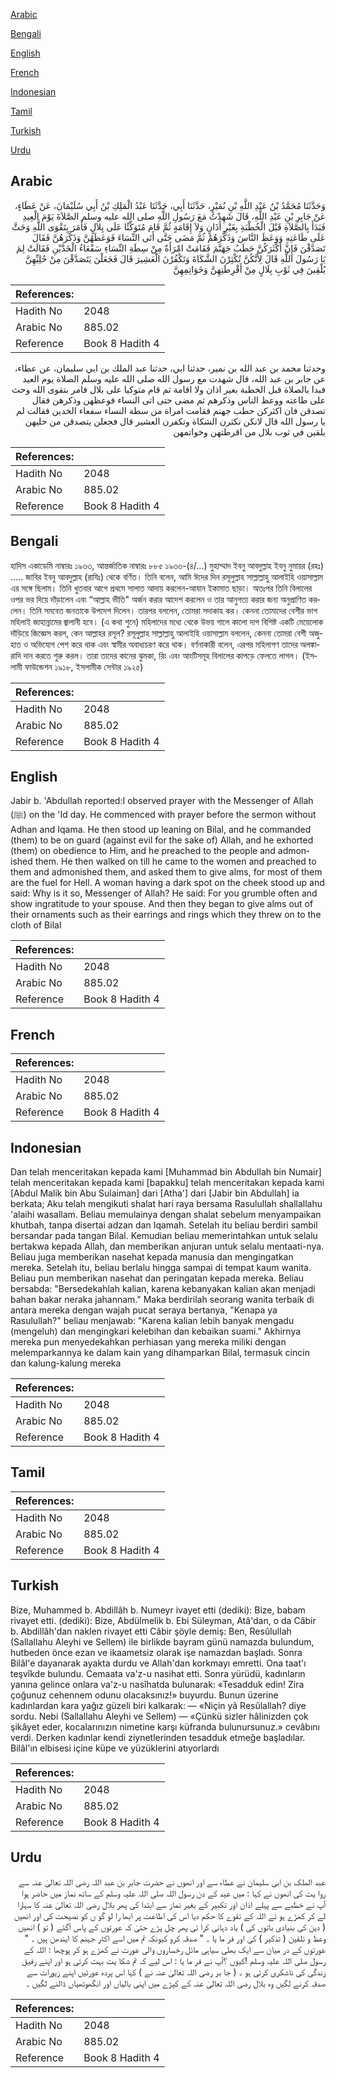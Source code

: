 [Arabic](#arabic)

[Bengali](#bengali)

[English](#english)

[French](#french)

[Indonesian](#indonesian)

[Tamil](#tamil)

[Turkish](#turkish)

[Urdu](#urdu)

## Arabic


<div dir="rtl" lang="ar" style={{fontSize:'larger',backgroundColor:'#f8f9fa',padding:20}}>
وَحَدَّثَنَا مُحَمَّدُ بْنُ عَبْدِ اللَّهِ بْنِ نُمَيْرٍ، حَدَّثَنَا أَبِي، حَدَّثَنَا عَبْدُ الْمَلِكِ بْنُ أَبِي سُلَيْمَانَ، عَنْ عَطَاءٍ، عَنْ جَابِرِ بْنِ عَبْدِ اللَّهِ، قَالَ شَهِدْتُ مَعَ رَسُولِ اللَّهِ صلى الله عليه وسلم الصَّلاَةَ يَوْمَ الْعِيدِ فَبَدَأَ بِالصَّلاَةِ قَبْلَ الْخُطْبَةِ بِغَيْرِ أَذَانٍ وَلاَ إِقَامَةٍ ثُمَّ قَامَ مُتَوَكِّئًا عَلَى بِلاَلٍ فَأَمَرَ بِتَقْوَى اللَّهِ وَحَثَّ عَلَى طَاعَتِهِ وَوَعَظَ النَّاسَ وَذَكَّرَهُمْ ثُمَّ مَضَى حَتَّى أَتَى النِّسَاءَ فَوَعَظَهُنَّ وَذَكَّرَهُنَّ فَقَالَ تَصَدَّقْنَ فَإِنَّ أَكْثَرَكُنَّ حَطَبُ جَهَنَّمَ فَقَامَتْ امْرَأَةٌ مِنْ سِطَةِ النِّسَاءِ سَفْعَاءُ الْخَدَّيْنِ فَقَالَتْ لِمَ يَا رَسُولَ اللَّهِ قَالَ لِأَنَّكُنَّ تُكْثِرْنَ الشَّكَاةَ وَتَكْفُرْنَ الْعَشِيرَ قَالَ فَجَعَلْنَ يَتَصَدَّقْنَ مِنْ حُلِيِّهِنَّ يُلْقِينَ فِي ثَوْبِ بِلَالٍ مِنْ أَقْرِطَتِهِنَّ وَخَوَاتِمِهِنَّ
</div>
<div style={{backgroundColor:'#f8f9fa',padding:20, marginBottom: 10}}><table> <thead> <tr> <th>References:</th> <th></th> </tr> </thead> <tbody><tr><td>Hadith No</td><td>2048</td></tr><tr><td>Arabic No</td><td>885.02</td></tr><tr><td>Reference</td><td>Book 8 Hadith 4</td></tr></tbody></table></div>


<div dir="rtl" lang="ar" style={{fontSize:'larger',backgroundColor:'#f8f9fa',padding:20}}>
وحدثنا محمد بن عبد الله بن نمير، حدثنا ابي، حدثنا عبد الملك بن ابي سليمان، عن عطاء، عن جابر بن عبد الله، قال شهدت مع رسول الله صلى الله عليه وسلم الصلاة يوم العيد فبدا بالصلاة قبل الخطبة بغير اذان ولا اقامة ثم قام متوكيا على بلال فامر بتقوى الله وحث على طاعته ووعظ الناس وذكرهم ثم مضى حتى اتى النساء فوعظهن وذكرهن فقال تصدقن فان اكثركن حطب جهنم فقامت امراة من سطة النساء سفعاء الخدين فقالت لم يا رسول الله قال لانكن تكثرن الشكاة وتكفرن العشير قال فجعلن يتصدقن من حليهن يلقين في ثوب بلال من اقرطتهن وخواتمهن
</div>
<div style={{backgroundColor:'#f8f9fa',padding:20, marginBottom: 10}}><table> <thead> <tr> <th>References:</th> <th></th> </tr> </thead> <tbody><tr><td>Hadith No</td><td>2048</td></tr><tr><td>Arabic No</td><td>885.02</td></tr><tr><td>Reference</td><td>Book 8 Hadith 4</td></tr></tbody></table></div>

## Bengali


<div dir="ltr" lang="bn" style={{fontSize:'larger',backgroundColor:'#f8f9fa',padding:20}}>
হাদিস একাডেমি নাম্বারঃ ১৯৩৩, আন্তর্জাতিক নাম্বারঃ ৮৮৫ ১৯৩৩-(৪/...) মুহাম্মাদ ইবনু আবদুল্লাহ ইবনু নুমায়র (রহঃ) ..... জাবির ইবনু আবদুল্লাহ (রাযিঃ) থেকে বর্ণিত। তিনি বলেন, আমি ঈদের দিন রসূলুল্লাহ সাল্লাল্লাহু আলাইহি ওয়াসাল্লাম এর সঙ্গে ছিলাম। তিনি খুতবার আগে প্রথমে সালাত আদায় করলেন-আযান ইকামাত ছাড়া। অতঃপর তিনি বিলালের ওপর ভর দিয়ে দাঁড়ালেন এবং “আল্লাহ ভীতি" অর্জন করার আদেশ করলেন ও তার আনুগত্য করার জন্য অনুপ্রাণিত করলেন। তিনি সমবেত জনতাকে উপদেশ দিলেন। তারপর বললেন, তোমরা সদাকাহ কর। কেননা তোমাদের বেশীর ভাগ মহিলাই জাহান্নামের জ্বালানী হবে। (এ কথা শুনে) মহিলাদের মধ্যে থেকে উভয় গালে কালো দাগ বিশিষ্ট একটি মেয়েলোক দাঁড়িয়ে জিজ্ঞেস করল, কেন আল্লাহর রসূল? রসূলুল্লাহ সাল্লাল্লাহু আলাইহি ওয়াসাল্লাম বললেন, কেননা তোমরা বেশী অজুহাত ও অভিযোগ পেশ করে থাক এবং স্বামীর অবাধ্যচরণ করে থাক। বর্ণনাকারী বলেন, এরপর মহিলাগণ তাদের অলঙ্কারাদি দান করতে শুরু করল। তারা তাদের কানের ঝুমকা, রিং এবং আংটিসমূহ বিলালের কাপড়ে ফেলতে লাগল। (ইসলামী ফাউন্ডেশন ১৯১৮, ইসলামীক সেন্টার ১৯২৫)
</div>
<div style={{backgroundColor:'#f8f9fa',padding:20, marginBottom: 10}}><table> <thead> <tr> <th>References:</th> <th></th> </tr> </thead> <tbody><tr><td>Hadith No</td><td>2048</td></tr><tr><td>Arabic No</td><td>885.02</td></tr><tr><td>Reference</td><td>Book 8 Hadith 4</td></tr></tbody></table></div>

## English


<div dir="ltr" lang="en" style={{fontSize:'larger',backgroundColor:'#f8f9fa',padding:20}}>
Jabir b. 'Abdullah reported:I observed prayer with the Messenger of Allah (ﷺ) on the 'Id day. He commenced with prayer before the sermon without Adhan and Iqama. He then stood up leaning on Bilal, and he commanded (them) to be on guard (against evil for the sake of) Allah, and he exhorted (them) on obedience to Him, and he preached to the people and admonished them. He then walked on till he came to the women and preached to them and admonished them, and asked them to give alms, for most of them are the fuel for Hell. A woman having a dark spot on the cheek stood up and said: Why is it so, Messenger of Allah? He said: For you grumble often and show ingratitude to your spouse. And then they began to give alms out of their ornaments such as their earrings and rings which they threw on to the cloth of Bilal
</div>
<div style={{backgroundColor:'#f8f9fa',padding:20, marginBottom: 10}}><table> <thead> <tr> <th>References:</th> <th></th> </tr> </thead> <tbody><tr><td>Hadith No</td><td>2048</td></tr><tr><td>Arabic No</td><td>885.02</td></tr><tr><td>Reference</td><td>Book 8 Hadith 4</td></tr></tbody></table></div>

## French


<div dir="ltr" lang="fr" style={{fontSize:'larger',backgroundColor:'#f8f9fa',padding:20}}>

</div>
<div style={{backgroundColor:'#f8f9fa',padding:20, marginBottom: 10}}><table> <thead> <tr> <th>References:</th> <th></th> </tr> </thead> <tbody><tr><td>Hadith No</td><td>2048</td></tr><tr><td>Arabic No</td><td>885.02</td></tr><tr><td>Reference</td><td>Book 8 Hadith 4</td></tr></tbody></table></div>

## Indonesian


<div dir="ltr" lang="id" style={{fontSize:'larger',backgroundColor:'#f8f9fa',padding:20}}>
Dan telah menceritakan kepada kami [Muhammad bin Abdullah bin Numair] telah menceritakan kepada kami [bapakku] telah menceritakan kepada kami [Abdul Malik bin Abu Sulaiman] dari [Atha'] dari [Jabir bin Abdullah] ia berkata; Aku telah mengikuti shalat hari raya bersama Rasulullah shallallahu 'alaihi wasallam. Beliau memulainya dengan shalat sebelum menyampaikan khutbah, tanpa disertai adzan dan Iqamah. Setelah itu beliau berdiri sambil bersandar pada tangan Bilal. Kemudian beliau memerintahkan untuk selalu bertakwa kepada Allah, dan memberikan anjuran untuk selalu mentaati-nya. Beliau juga memberikan nasehat kepada manusia dan mengingatkan mereka. Setelah itu, beliau berlalu hingga sampai di tempat kaum wanita. Beliau pun memberikan nasehat dan peringatan kepada mereka. Beliau bersabda: "Bersedekahlah kalian, karena kebanyakan kalian akan menjadi bahan bakar neraka jahannam." Maka berdirilah seorang wanita terbaik di antara mereka dengan wajah pucat seraya bertanya, "Kenapa ya Rasulullah?" beliau menjawab: "Karena kalian lebih banyak mengadu (mengeluh) dan mengingkari kelebihan dan kebaikan suami." Akhirnya mereka pun menyedekahkan perhiasan yang mereka miliki dengan melemparkannya ke dalam kain yang dihamparkan Bilal, termasuk cincin dan kalung-kalung mereka
</div>
<div style={{backgroundColor:'#f8f9fa',padding:20, marginBottom: 10}}><table> <thead> <tr> <th>References:</th> <th></th> </tr> </thead> <tbody><tr><td>Hadith No</td><td>2048</td></tr><tr><td>Arabic No</td><td>885.02</td></tr><tr><td>Reference</td><td>Book 8 Hadith 4</td></tr></tbody></table></div>

## Tamil


<div dir="ltr" lang="ta" style={{fontSize:'larger',backgroundColor:'#f8f9fa',padding:20}}>

</div>
<div style={{backgroundColor:'#f8f9fa',padding:20, marginBottom: 10}}><table> <thead> <tr> <th>References:</th> <th></th> </tr> </thead> <tbody><tr><td>Hadith No</td><td>2048</td></tr><tr><td>Arabic No</td><td>885.02</td></tr><tr><td>Reference</td><td>Book 8 Hadith 4</td></tr></tbody></table></div>

## Turkish


<div dir="ltr" lang="tr" style={{fontSize:'larger',backgroundColor:'#f8f9fa',padding:20}}>
Bize, Muhammed b. Abdillâh b. Numeyr ivayet etti (dediki): Bize, babam rivayet etti. (dediki): Bize, Abdülmelik b. Ebi Süleyman, Atâ'dan, o da Câbir b. Abdillâh'dan naklen rivayet etti Câbir şöyle demiş: Ben, Resûlullah (Sallallahu Aleyhi ve Sellem) ile birlikde bayram günü namazda bulundum, hutbeden önce ezan ve ikaametsiz olarak işe namazdan başladı. Sonra Bilâl'e dayanarak ayakta durdu ve Allah'dan korkmayı emretti. Ona taat'ı teşvîkde bulundu. Cemaata va'z-u nasihat etti. Sonra yürüdü, kadınların yanına gelince onlara va'z-u nasîhatda bulunarak: «Tesadduk edin! Zira çoğunuz cehennem odunu olacaksınız!» buyurdu. Bunun üzerine kadınlardan kara yağız güzeli biri kalkarak: — «Niçin yâ Resûlallah? diye sordu. Nebi (Sallallahu Aleyhi ve Sellem) — «Çünkü sizler hâlinizden çok şikâyet eder, kocalarınızın nimetine karşı küfranda bulunursunuz.» cevâbını verdi. Derken kadınlar kendi ziynetlerinden tesadduk etmeğe başladılar. Bilâl'ın elbisesi içine küpe ve yüzüklerini atıyorlardı
</div>
<div style={{backgroundColor:'#f8f9fa',padding:20, marginBottom: 10}}><table> <thead> <tr> <th>References:</th> <th></th> </tr> </thead> <tbody><tr><td>Hadith No</td><td>2048</td></tr><tr><td>Arabic No</td><td>885.02</td></tr><tr><td>Reference</td><td>Book 8 Hadith 4</td></tr></tbody></table></div>

## Urdu


<div dir="rtl" lang="ur" style={{fontSize:'larger',backgroundColor:'#f8f9fa',padding:20}}>
عبد الملک بن ابی سلیمان نے عطاء سے اور انھوں نے حضرت جابر بن عبد اللہ رضی اللہ تعالیٰ عنہ سے روا یت کی انھوں نے کہا : میں عید کے دن رسول اللہ صلی اللہ علیہ وسلم کے ساتھ نماز میں حاضر ہوا آپ نے خطبے سے پہلے اذان اور تکبیر کے بغیر نماز سے ابتدا کی پھر بلال رضی اللہ تعالیٰ عنہ کا سہارا لے کر کھڑے ہو ئے اللہ کے تقوے کا حکم دیا اس کی اطاعت پر ابھا را لو گو ں کو نصیحت کی اور انھیں ( دین کی بنیادی باتوں کی ) یاد دہانی کرا ئی پھر چل پڑے حتیٰ کہ عورتوں کے پاس آگئے ( تو ) انھیں وعظ و تلقین ( تذکیر ) کی اور فر ما یا ۔ " صدقہ کرو کیونکہ تم میں اسے اکثر جہنم کا ایندھن ہیں ۔ " عورتوں کے در میان سے ایک بھلی سیاہی مائل رخساروں والی عورت نے کھڑے ہو کر پوچھا : اللہ کے رسول صلی اللہ علیہ وسلم !کیوں ؟آپ نے فر ما یا : اس لیے کہ تم شکا یت بہت کرتی ہو اور اپنے رفیق زندگی کی ناشکری کرتی ہو ۔ ( جا بر رضی اللہ تعالیٰ عنہ نے ) کہا اس پردہ عورتیں اپنے زیورات سے صدقہ کرنے لگیں وہ بلال رضی اللہ تعالیٰ عنہ کے کپڑے میں اپنی بالیاں اور انگھوٹھیاں ڈالنے لگیں ۔
</div>
<div style={{backgroundColor:'#f8f9fa',padding:20, marginBottom: 10}}><table> <thead> <tr> <th>References:</th> <th></th> </tr> </thead> <tbody><tr><td>Hadith No</td><td>2048</td></tr><tr><td>Arabic No</td><td>885.02</td></tr><tr><td>Reference</td><td>Book 8 Hadith 4</td></tr></tbody></table></div>